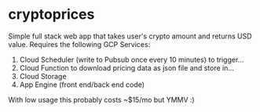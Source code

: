 # cryptoprices

Simple full stack web app that takes user's crypto amount and returns USD value.  Requires the following GCP Services:

1. Cloud Scheduler (write to Pubsub once every 10 minutes) to trigger...
2. Cloud Function to download pricing data as json file and store in...
3. Cloud Storage
4. App Engine (front end/back end code)

With low usage this probably costs ~$15/mo but YMMV :)
